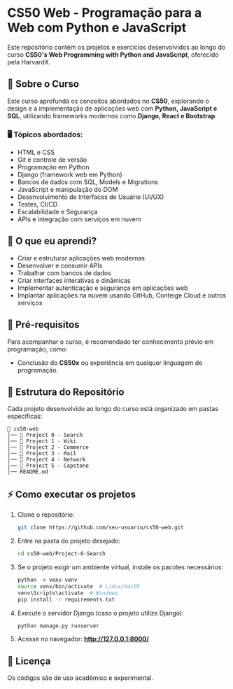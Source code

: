 # CS50 Web - Programação para a Web com Python e JavaScript

Este repositório contém os projetos e exercícios desenvolvidos ao longo do curso **CS50's Web Programming with Python and JavaScript**, oferecido pela HarvardX.

## 📖 Sobre o Curso

Este curso aprofunda os conceitos abordados no **CS50**, explorando o design e a implementação de aplicações web com **Python, JavaScript e SQL**, utilizando frameworks modernos como **Django, React e Bootstrap**.

### 🖥️ Tópicos abordados:
- HTML e CSS
- Git e controle de versão
- Programação em Python
- Django (framework web em Python)
- Bancos de dados com SQL, Models e Migrations
- JavaScript e manipulação do DOM
- Desenvolvimento de Interfaces de Usuário (UI/UX)
- Testes, CI/CD
- Escalabilidade e Segurança
- APIs e integração com serviços em nuvem

## 🚀 O que eu aprendi?
- Criar e estruturar aplicações web modernas
- Desenvolver e consumir APIs
- Trabalhar com bancos de dados
- Criar interfaces interativas e dinâmicas
- Implementar autenticação e segurança em aplicações web
- Implantar aplicações na nuvem usando GitHub, Conteige Cloud e outros serviços

## 📌 Pré-requisitos
Para acompanhar o curso, é recomendado ter conhecimento prévio em programação, como:
- Conclusão do **CS50x** ou experiência em qualquer linguagem de programação.

## 📂 Estrutura do Repositório
Cada projeto desenvolvido ao longo do curso está organizado em pastas específicas:

```
📁 cs50-web
│── 📁 Project 0 - Search
│── 📁 Project 1 - Wiki
│── 📁 Project 2 - Commerce
│── 📁 Project 3 - Mail
│── 📁 Project 4 - Network
│── 📁 Project 5 - Capstone
│── README.md
```

## ⚡ Como executar os projetos
1. Clone o repositório:
   ```sh
   git clone https://github.com/seu-usuario/cs50-web.git
   ```
2. Entre na pasta do projeto desejado:
   ```sh
   cd cs50-web/Project-0-Search
   ```
3. Se o projeto exigir um ambiente virtual, instale os pacotes necessários:
   ```sh
   python -m venv venv
   source venv/bin/activate  # Linux/macOS
   venv\Scripts\activate  # Windows
   pip install -r requirements.txt
   ```
4. Execute o servidor Django (caso o projeto utilize Django):
   ```sh
   python manage.py runserver
   ```
5. Acesse no navegador: **http://127.0.0.1:8000/**

## 📜 Licença
Os códigos são de uso acadêmico e experimental.



